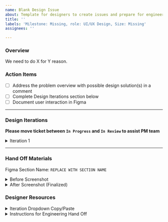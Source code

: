 ```yaml
---
name: Blank Design Issue
about: Template for designers to create issues and prepare for engineering hand off.
title: ''
labels: 'Milestone: Missing, role: UI/UX Design, Size: Missing'
assignees: ''

---
```


### Overview
We need to do X for Y reason.

### Action Items

- [ ] Address the problem overview with possible design solution(s) in a comment
- [ ] Complete Design Iterations section below
- [ ] Document user interaction in Figma

---

### Design Iterations

**Please move ticket between `In Progress` and `In Review` to assist PM team**

<details><summary>Iteration 1</summary>
<p>

Link to notes: `REPLACE WITH COMMENT URL`

`REPLACE WITH SCREENSHOT UPLOAD`

</p>
</details> 

---

### Hand Off Materials

Figma Section Name: `REPLACE WITH SECTION NAME`

<details><summary>Before Screenshot</summary>
<p>

`REPLACE WITH SCREENSHOT UPLOAD`

</p>
</details> 

<details><summary>After Screenshot (Finalized)</summary>
<p>

`REPLACE WITH SCREENSHOT UPLOAD`

</p>
</details> 

### Designer Resources

<details><summary>Iteration Dropdown Copy/Paste</summary>
<p>

```
<details><summary>Iteration X</summary>
<p>

Link to notes: `REPLACE WITH COMMENT URL`

`REPLACE WITH SCREENSHOT UPLOAD`

</p>
</details> 
```

</p>
</details> 

<details><summary>Instructions for Engineering Hand Off</summary>
<p>

To Start Engineering Hand Off...
1. Ensure all Hand Off Materials are filled in
3. Add the "ready for dev lead" label
4. Leave a comment saying "This ticket is ready for engineering hand off." 


</p>
</details> 
